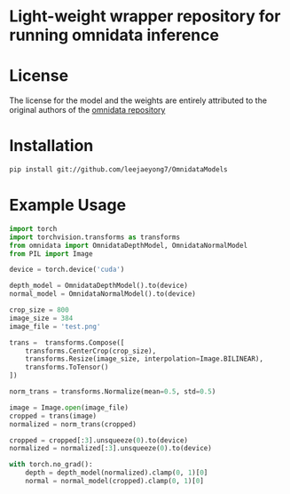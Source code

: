 # Light-weight wrapper repository for running omnidata inference

# License
The license for the model and the weights are entirely attributed to the original authors of the [omnidata repository](https://github.com/EPFL-VILAB/omnidata)

# Installation
```bash
pip install git://github.com/leejaeyong7/OmnidataModels
```

# Example Usage
```python
import torch
import torchvision.transforms as transforms
from omnidata import OmnidataDepthModel, OmnidataNormalModel
from PIL import Image

device = torch.device('cuda')

depth_model = OmnidataDepthModel().to(device)
normal_model = OmnidataNormalModel().to(device)

crop_size = 800
image_size = 384
image_file = 'test.png'

trans =  transforms.Compose([
    transforms.CenterCrop(crop_size),
    transforms.Resize(image_size, interpolation=Image.BILINEAR),
    transforms.ToTensor()
])

norm_trans = transforms.Normalize(mean=0.5, std=0.5)

image = Image.open(image_file)
cropped = trans(image)
normalized = norm_trans(cropped)

cropped = cropped[:3].unsqueeze(0).to(device)
normalized = normalized[:3].unsqueeze(0).to(device)

with torch.no_grad():
    depth = depth_model(normalized).clamp(0, 1)[0]
    normal = normal_model(cropped).clamp(0, 1)[0]

```